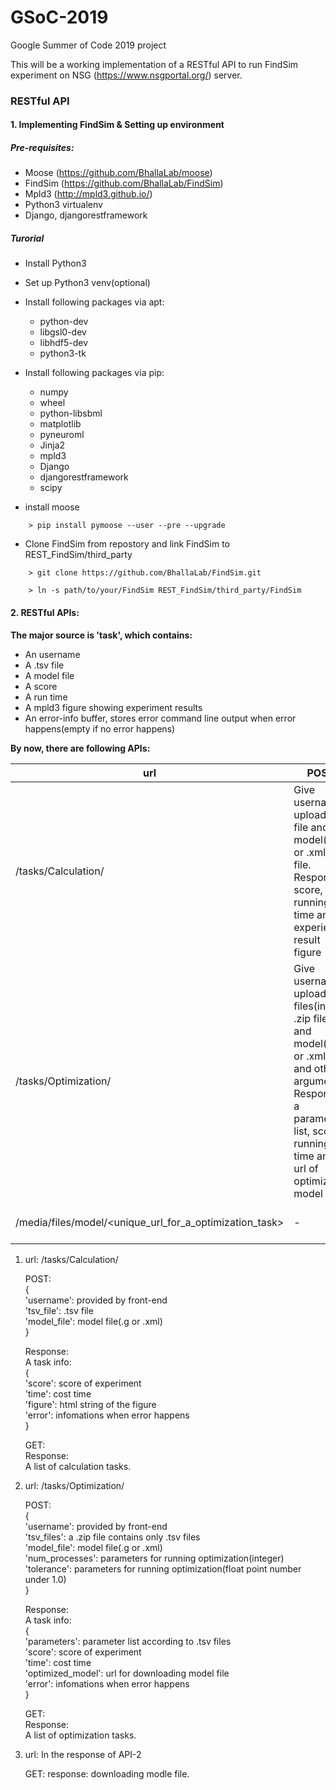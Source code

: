 # GSoC-2019
Google Summer of Code 2019 project

This will be a working implementation of a RESTful API to run FindSim experiment on NSG (https://www.nsgportal.org/) server.

### RESTful API

#### 1. Implementing FindSim & Setting up environment

##### Pre-requisites:

- Moose (https://github.com/BhallaLab/moose)
- FindSim (https://github.com/BhallaLab/FindSim)
- Mpld3 (http://mpld3.github.io/)
- Python3 virtualenv
- Django, djangorestframework

##### Turorial
- Install Python3
- Set up Python3 venv(optional)
- Install following packages via apt:
    + python-dev
    + libgsl0-dev
    + libhdf5-dev
    + python3-tk
- Install following packages via pip:  
    + numpy
    + wheel
    + python-libsbml
    + matplotlib
    + pyneuroml
    + Jinja2
    + mpld3
    + Django
    + djangorestframework
    + scipy

- install moose
```
    > pip install pymoose --user --pre --upgrade
```
- Clone FindSim from repostory and link FindSim to REST_FindSim/third_party
```
    > git clone https://github.com/BhallaLab/FindSim.git

    > ln -s path/to/your/FindSim REST_FindSim/third_party/FindSim
```

#### 2. RESTful APIs:


**The major source is 'task', which contains:**

 - An username
 - A .tsv file
 - A model file
 -  A score
 -  A run time
 -  A mpld3 figure showing experiment results
 -  An error-info buffer, stores error command line output when error happens(empty if no error happens)

**By now, there are following APIs:**  

|  url   | POST | GET |
|  ----  | ----  | ---- |
| /tasks/Calculation/ | Give username, upload .tsv file and model(.g or .xml) file.<br>Response score, running time and experiemnt result figure |  response all calculation tasks|
| /tasks/Optimization/ | Give username, upload .tsv files(in a .zip file) and model(.g or .xml) file and other arguments.<br>Response a parameters list, score, running time and url of optimized model file |  response all Optimization tasks|
| /media/files/model/<unique_url_for_a_optimization_task> | - | Download optimized model file |


1. url: /tasks/Calculation/

    POST:  
    {  
    'username': provided by front-end  
    'tsv_file': .tsv file  
    'model_file': model file(.g or .xml)  
    }  


    Response:  
    A task info:  
    {  
    'score': score of experiment  
    'time': cost time  
    'figure': html string of the figure  
    'error': infomations when error happens  
    }  

    GET:  
    Response:  
    A list of calculation tasks.  

2. url: /tasks/Optimization/

    POST:  
    {  
    'username': provided by front-end  
    'tsv_files': a .zip file contains only .tsv files  
    'model_file': model file(.g or .xml)  
    'num_processes': parameters for running optimization(integer)  
    'tolerance': parameters for running optimization(float point number under 1.0)  
    }  

    Response:  
    A task info:  
    {  
    'parameters': parameter list according to .tsv files  
    'score': score of experiment  
    'time': cost time  
    'optimized_model': url for downloading model file  
    'error': infomations when error happens  
    }  

    GET:  
    Response:  
    A list of optimization tasks.  

3. url: In the response of API-2

    GET:
    response: downloading modle file.
